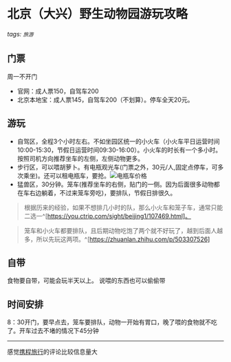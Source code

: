# 北京（大兴）野生动物园游玩攻略
###### tags: `旅游`

## 门票
周一不开门
* 官网：成人票150，自驾车200
* 北京本地宝：成人票145，自驾车200（不划算）。停车全天20元。


## 游玩
* 自驾区，全程3个小时左右。不如坐园区统一的小火车（小火车平日运营时间10:00-15:30，节假日运营时间09:30-16:00）。小火车的时长有一个多小时。按照司机方向推荐坐车的左侧，左侧动物更多。
* 步行区，可以喂胡萝卜。有电瓶观光车(门票之外，30元/人,固定点停车，可多次乘坐)。还可以租电瓶车，要抢。![电瓶车价格](http://imgbdb3.bendibao.com/wendabdb/tour/201911/05/20191105161318_75168.png)
* 猛兽区，30分钟。笼车(推荐坐车的右侧，贴门的一侧。因为后面很多动物都在车右边躺着，不过来笼车旁吃)，要排队，节假日排很久。

>根据历来的经验，如果不想排几小时的队，那么小火车和笼子车，通常只能二选一^[https://you.ctrip.com/sight/beijing1/107469.html]。

>笼车和小火车都要排队，且后期动物吃饱了两个就不好玩了，越到后面人越多，所以先玩这两项。^[https://zhuanlan.zhihu.com/p/503307526]

## 自带
食物要自带，可能会玩半天以上。
说喂的东西也可以偷偷带

## 时间安排
8：30开门，要早点去，笼车要排队，动物一开始有胃口，晚了喂的食物就不吃了。开车过去不堵的情况下45分钟



---
感觉[携程旅行](https://you.ctrip.com/sight/beijing1/107469.html)的评论比较信息量大
